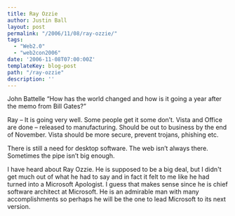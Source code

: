 ```yaml
---
title: Ray Ozzie
author: Justin Ball
layout: post
permalink: "/2006/11/08/ray-ozzie/"
tags:
  - "Web2.0"
  - "web2con2006"
date: '2006-11-08T07:00:00Z'
templateKey: blog-post
path: "/ray-ozzie"
description: ''
---
```


John Battelle “How has the world changed and how is it going a year after the memo from Bill Gates?”

Ray – It is going very well. Some people get it some don’t. Vista and Office are done – released to manufacturing. Should be out to business by the end of November. Vista should be more secure, prevent trojans, phishing etc.

There is still a need for desktop software. The web isn’t always there. Sometimes the pipe isn’t big enough.

I have heard about Ray Ozzie. He is supposed to be a big deal, but I didn't get much out of what he had to say and in fact it felt to me like he had turned into a Microsoft Apologist. I guess that makes sense since he is chief software architect at Microsoft. He is an admirable man with many accomplishments so perhaps he will be the one to lead Microsoft to its next version.
